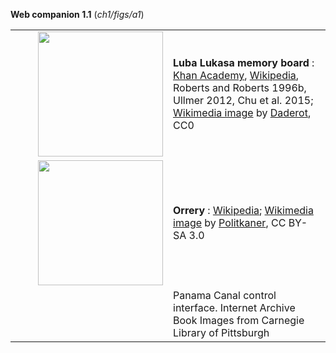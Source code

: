 **Web companion 1.1** (*ch1/figs/a1*)

<table><tr><td align=right>
<a href="https://commons.wikimedia.org/wiki/File:Lukasa_board_used_in_initiation_of_the_Mbudye_secret_society,_Luba_people,_from_Shaba_district_of_Zaire,_mid_20th_century,_wood_-_Maps_of_Africa_-_Robert_C._Williams_Paper_Museum_-_DSC00662.JPG">
<img src="https://upload.wikimedia.org/wikipedia/commons/3/3a/Lukasa_board_used_in_initiation_of_the_Mbudye_secret_society%2C_Luba_people%2C_from_Shaba_district_of_Zaire%2C_mid_20th_century%2C_wood_-_Maps_of_Africa_-_Robert_C._Williams_Paper_Museum_-_DSC00662.JPG" height=200></td>
<td><b>Luba Lukasa memory board</b> :
<a href="https://www.khanacademy.org/humanities/ap-art-history/africa-apah/central-africa-apah/a/lukasa-memory-board-luba-peoples">Khan Academy</a>,
<a href="https://en.wikipedia.org/wiki/Lukasa_(Luba)">Wikipedia</a>,
Roberts and Roberts 1996b, 
    Ullmer 2012,
    Chu et al. 2015; 
<a href="https://commons.wikimedia.org/wiki/File:Lukasa_board_used_in_initiation_of_the_Mbudye_secret_society,_Luba_people,_from_Shaba_district_of_Zaire,_mid_20th_century,_wood_-_Maps_of_Africa_-_Robert_C._Williams_Paper_Museum_-_DSC00662.JPG">Wikimedia image</a> by 
<a href="https://commons.wikimedia.org/wiki/User:Daderot">Daderot</a>, CC0
</td></tr><tr><td width="50%" align=right>
<a href="https://en.wikipedia.org/wiki/Orrery#/media/File:Frederiksborg_slot_-_Museum_20090818_28.JPG">
<img src="https://upload.wikimedia.org/wikipedia/commons/thumb/1/10/Frederiksborg_slot_-_Museum_20090818_28.JPG/1920px-Frederiksborg_slot_-_Museum_20090818_28.JPG" 
  height=200>
</a></td><td><b>Orrery</b> : 
<a href="https://en.wikipedia.org/wiki/Orrery">Wikipedia</a>;
<a href="https://en.wikipedia.org/wiki/Orrery#/media/File:Frederiksborg_slot_-_Museum_20090818_28.JPG">Wikimedia image</a> by
<a href="https://commons.wikimedia.org/wiki/User:Politikaner">Politkaner</a>, CC BY-SA 3.0
</td></tr><tr><td></td><td>Panama Canal control interface. Internet Archive Book
Images from Carnegie Library of Pittsburgh </td></tr></table>

